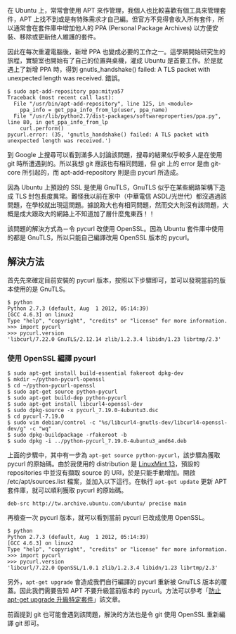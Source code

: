 <!--
[date]: 2012-09-25
[titel]: 解決 pycurl 造成的 gnutls_handshake() failed 錯誤
[title]: solve-the-error-gnutls-handshake-failed-caused-by-pycurl
[tag]: Ubuntu, Linux,  LinuxMint
[photo]: none
-->

在 Ubuntu 上，常常會使用 APT 來作管理，我個人也比較喜歡有個工具來管理套件，APT 上找不到或是有特殊需求才自己編。但官方不見得會收入所有套件，所以通常會在套件庫中增加他人的 PPA (Personal Package Archives) 以方便安裝、移除或更新他人維護的套件。

因此在每次重灌電腦後，新增 PPA 也變成必要的工作之一。這學期開始研究生的旅程，實驗室也開始有了自己的位置與桌機，灌成 Ubuntu 是首要工作。於是就遇上了新增 PPA 時，得到 gnutls_handshake() failed: A TLS packet with unexpected length was received. 錯誤。


    $ sudo apt-add-repository ppa:mitya57
	Traceback (most recent call last):
	  File "/usr/bin/apt-add-repository", line 125, in <module>
	    ppa_info = get_ppa_info_from_lp(user, ppa_name)
	  File "/usr/lib/python2.7/dist-packages/softwareproperties/ppa.py", line 80, in get_ppa_info_from_lp
	    curl.perform()
	pycurl.error: (35, 'gnutls_handshake() failed: A TLS packet with unexpected length was received.')

到 Google 上搜尋可以看到滿多人討論該問題，搜尋的結果似乎較多人是在使用 git 時所遭遇到的。所以我想 git 應該也有相同問題，但 git 上的 error 是由 git-core 所引起的，而 apt-add-repository 則是由 pycurl 所造成。

因為 Ubuntu 上預設的 SSL 是使用 GnuTLS，GnuTLS 似乎在某些網路架構下造成 TLS 封包長度異常。難怪我以前在家中（中華電信 ASDL/光世代）都沒遇過該問題，在學校就出現這問題。據說政大也有相同問題，然而交大則沒有該問題，大概是成大跟政大的網路上不知道加了層什麼鬼東西！！

該問題的解決方式為－令 pycurl 改使用 OpenSSL。因為 Ubuntu 套件庫中使用的都是 GnuTLS，所以只能自己編譯改用 OpenSSL 版本的 pycurl。

解決方法
--------

首先先來確定目前安裝的 pycurl 版本，按照以下步驟即可，並可以發現當前的版本使用的是 GnuTLS。

	$ python
	Python 2.7.3 (default, Aug  1 2012, 05:14:39) 
	[GCC 4.6.3] on linux2
	Type "help", "copyright", "credits" or "license" for more information.
	>>> import pycurl
	>>> pycurl.version
	'libcurl/7.22.0 GnuTLS/2.12.14 zlib/1.2.3.4 libidn/1.23 librtmp/2.3'

### 使用 OpenSSL 編譯 pycurl

	$ sudo apt-get install build-essential fakeroot dpkg-dev
	$ mkdir ~/python-pycurl-openssl
	$ cd ~/python-pycurl-openssl
	$ sudo apt-get source python-pycurl
	$ sudo apt-get build-dep python-pycurl
	$ sudo apt-get install libcurl4-openssl-dev
	$ sudo dpkg-source -x pycurl_7.19.0-4ubuntu3.dsc
	$ cd pycurl-7.19.0
	$ sudo vim debian/control -c "%s/libcurl4-gnutls-dev/libcurl4-openssl-dev/g" -c "wq"
	$ sudo dpkg-buildpackage -rfakeroot -b
	$ sudo dpkg -i ../python-pycurl_7.19.0-4ubuntu3_amd64.deb

上面的步驟中，其中有一步為 `apt-get source python-pycurl`，該步驟為獲取 pycurl 的原始碼。由於我使用的 distribution 是 [LinuxMint 13][1]，預設的 repositories 中並沒有擷取 source 的 URI，於是只能手動增加。開啟 /etc/apt/sources.list 檔案，並加入以下這行。在執行 `apt-get update` 更新 APT 套件庫，就可以順利獲取 pycurl 的原始碼。

	deb-src http://tw.archive.ubuntu.com/ubuntu/ precise main

再檢查一次 pycurl 版本，就可以看到當前 pycurl 已改成使用 OpenSSL。

	$ python
	Python 2.7.3 (default, Aug  1 2012, 05:14:39) 
	[GCC 4.6.3] on linux2
	Type "help", "copyright", "credits" or "license" for more information.
	>>> import pycurl
	>>> pycurl.version
	'libcurl/7.22.0 OpenSSL/1.0.1 zlib/1.2.3.4 libidn/1.23 librtmp/2.3'

另外，`apt-get upgrade` 會造成我們自行編譯的 pycurl 重新被 GnuTLS 版本的覆蓋。因此我們需要告知 APT 不要升級當前版本的 pycurl。方法可以參考「[防止 apt-get upgrade 升級特定套件][2]」該文章。

前面提到 git 也可能會遇到該問題，解決的方法也是令 git 使用 OpenSSL 重新編譯 git 即可。



[1]: http://linuxmint.com/
[2]: http://kuoe0.ch/1796/prevent-apt-get-upgrade-to-upgrade-specific-packages/
[3]: http://blog.float.tw/
[4]: http://blog.float.tw/2012/06/git-gnutls-handshake-error.html